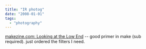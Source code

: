 ```yaml
---
title: "IR photog"
date: "2008-01-01"
tags: 
  - "photography"
---
```


[makezine.com: Looking at the Low End](http://www.makezine.com/12/infrared/ "makezine.com: Looking at the Low End") -- good primer in make (sub required). just ordered the filters I need.
